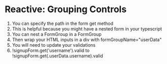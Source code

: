 # Reactive: Grouping Controls
01. You can specify the path in the form get method
02. This is helpful because you might have a nested form in your typescript
03. You can nest a FormGroup in a FormGroup
04. Then wrap your HTML inputs in a div with formGroupName="userData"
05. You will need to update your validations
06. !signupForm.get('username').valid to !signupForm.get(.userData.username).valid